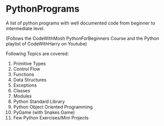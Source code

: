# PythonPrograms
A list of python programs with well documented code from beginner to intermediate level.

(Follows the CodeWithMosh PythonForBeginners Course and the Python playlist of CodeWithHarry on Youtube)

Following Topics are covered:
1. Primitive Types
2. Control Flow
3. Functions
4. Data Structures
5. Exceptions
6. Classes
7. Modules
8. Python Standard Library
9. Python Object Oriented Programming
10. PyGame (with Snakes Game)
11. Few Python Exercises/Mini Projects
